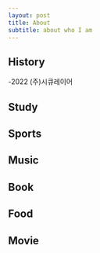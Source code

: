 ```yaml
---
layout: post
title: About 
subtitle: about who I am
---
```



## History
-2022 (주)시큐레이어


## Study

## Sports

## Music

## Book

## Food

## Movie
